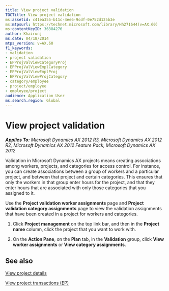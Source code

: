 ```yaml
---
title: View project validation
TOCTitle: View project validation
ms:assetid: c41ea355-b11c-4ee6-9cdf-0e752d125b3e
ms:mtpsurl: https://technet.microsoft.com/library/Hh271644(v=AX.60)
ms:contentKeyID: 36384276
author: Khairunj
ms.date: 04/18/2014
mtps_version: v=AX.60
f1_keywords:
- validation
- project validation
- EPProjValViewCategoryProj
- EPProjValViewEmplCategory
- EPProjValViewEmplProj
- EPProjValViewProjCategory
- category/employee
- project/employee
- employee/project
audience: Application User
ms.search.region: Global
---
```


# View project validation 


_**Applies To:** Microsoft Dynamics AX 2012 R3, Microsoft Dynamics AX 2012 R2, Microsoft Dynamics AX 2012 Feature Pack, Microsoft Dynamics AX 2012_

Validation in Microsoft Dynamics AX projects means creating associations among workers, projects, and categories for access control. For instance, you can create associations between a group of workers and a particular project, and between that project and certain categories. This ensures that only the workers in that group enter hours for the project, and that they enter hours that are associated with only those categories that you assigned to it.

Use the **Project validation worker assignments** page and **Project validation category assignments** page to view the validation assignments that have been created in a project for workers and categories.

1.  Click **Project management** on the top link bar, and then in the **Project name** column, click the project that you want to work with.

2.  On the **Action Pane**, on the **Plan** tab, in the **Validation** group, click **View worker assignments** or **View category assignments**.

## See also

[View project details](view-project-details.md)

[View project transactions (EP)](view-project-transactions-ep.md)

  


